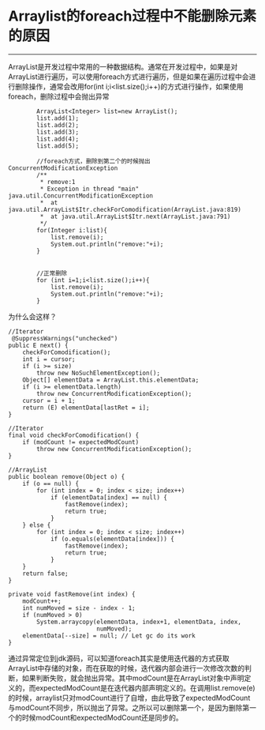 # Arraylist的foreach过程中不能删除元素的原因

---

ArrayList是开发过程中常用的一种数据结构。通常在开发过程中，如果是对ArrayList进行遍历，可以使用foreach方式进行遍历，但是如果在遍历过程中会进行删除操作，通常会改用for(int i;i<list.size();i++)的方式进行操作，如果使用foreach，删除过程中会抛出异常


```
        ArrayList<Integer> list=new ArrayList();
        list.add(1);
        list.add(2);
        list.add(3);
        list.add(4);
        list.add(5);

        //foreach方式，删除到第二个的时候抛出ConcurrentModificationException
        /**
         * remove:1
         * Exception in thread "main" java.util.ConcurrentModificationException
         * 	at java.util.ArrayList$Itr.checkForComodification(ArrayList.java:819)
         * 	at java.util.ArrayList$Itr.next(ArrayList.java:791)
         */
        for(Integer i:list){
            list.remove(i);
            System.out.println("remove:"+i);
        }


        //正常删除
        for (int i=1;i<list.size();i++){
            list.remove(i);
            System.out.println("remove:"+i);
        }
```

为什么会这样？
```
//Iterator
 @SuppressWarnings("unchecked")
public E next() {
    checkForComodification();
    int i = cursor;
    if (i >= size)
        throw new NoSuchElementException();
    Object[] elementData = ArrayList.this.elementData;
    if (i >= elementData.length)
        throw new ConcurrentModificationException();
    cursor = i + 1;
    return (E) elementData[lastRet = i];
}
```

```
//Iterator
final void checkForComodification() {
	if (modCount != expectedModCount)
		throw new ConcurrentModificationException();
}
```

```
//ArrayList
public boolean remove(Object o) {
	if (o == null) {
		for (int index = 0; index < size; index++)
			if (elementData[index] == null) {
				fastRemove(index);
				return true;
			}
	} else {
		for (int index = 0; index < size; index++)
			if (o.equals(elementData[index])) {
				fastRemove(index);
				return true;
			}
	}
	return false;
}

private void fastRemove(int index) {
	modCount++;
	int numMoved = size - index - 1;
	if (numMoved > 0)
		System.arraycopy(elementData, index+1, elementData, index,
						 numMoved);
	elementData[--size] = null; // Let gc do its work
}
```


通过异常定位到jdk源码，可以知道foreach其实是使用迭代器的方式获取ArrayList中存储的对象，而在获取的时候，迭代器内部会进行一次修改次数的判断，如果判断失败，就会抛出异常。其中modCount是在ArrayList对象中声明定义的，而expectedModCount是在迭代器内部声明定义的。在调用list.remove(e)的时候，arraylist只对modCount进行了自增，由此导致了expectedModCount与modCount不同步，所以抛出了异常。之所以可以删除第一个，是因为删除第一个的时候modCount和expectedModCount还是同步的。
